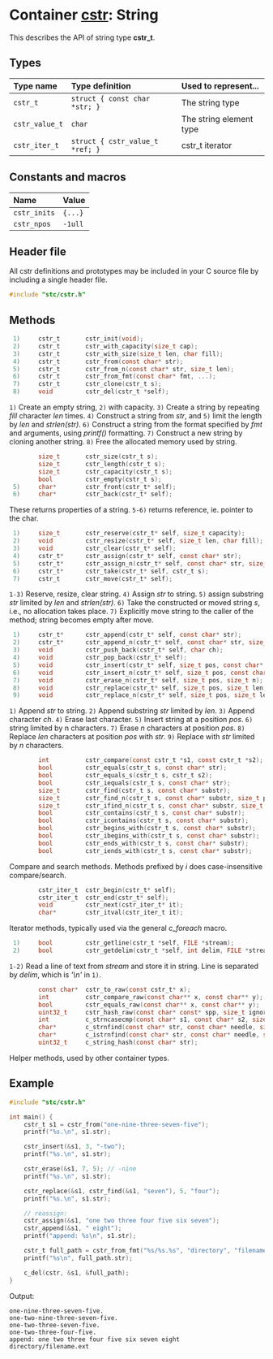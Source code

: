 # Container [cstr](../stc/cstr.h): String

This describes the API of string type **cstr_t**.

## Types

| Type name         | Type definition                  | Used to represent...       |
|:------------------|:---------------------------------|:---------------------------|
| `cstr_t`          | `struct { const char *str; }`    | The string type            |
| `cstr_value_t`    | `char`                           | The string element type    |
| `cstr_iter_t`     | `struct { cstr_value_t *ref; }`  | cstr_t iterator            |

## Constants and macros

| Name              | Value            |
|:------------------|:-----------------|
|  `cstr_inits`     | `{...}`          |
|  `cstr_npos`      | `-1ull`          |

## Header file

All cstr definitions and prototypes may be included in your C source file by including a single header file.

```c
#include "stc/cstr.h"
```
## Methods

```c
 1)     cstr_t       cstr_init(void);
 2)     cstr_t       cstr_with_capacity(size_t cap);
 3)     cstr_t       cstr_with_size(size_t len, char fill);
 4)     cstr_t       cstr_from(const char* str);
 5)     cstr_t       cstr_from_n(const char* str, size_t len);
 6)     cstr_t       cstr_from_fmt(const char* fmt, ...);
 7)     cstr_t       cstr_clone(cstr_t s);
 8)     void         cstr_del(cstr_t *self);
```
`1)` Create an empty string, `2)` with capacity. `3)` Create a string by repeating *fill* character *len* times.
`4)` Construct a string from *str*, and `5)` limit the length by *len* and *strlen(str)*.
`6)` Construct a string from the format specified by *fmt* and arguments, using *printf()* formatting.
`7)` Construct a new string by cloning another string. `8)` Free the allocated memory used by string.
```c
        size_t       cstr_size(cstr_t s);
        size_t       cstr_length(cstr_t s);
        size_t       cstr_capacity(cstr_t s);
        bool         cstr_empty(cstr_t s);
 5)     char*        cstr_front(cstr_t* self);
 6)     char*        cstr_back(cstr_t* self);
```
These returns properties of a string. `5-6)` returns reference, ie. pointer to the char.
```c
 1)     size_t       cstr_reserve(cstr_t* self, size_t capacity);
 2)     void         cstr_resize(cstr_t* self, size_t len, char fill);
 3)     void         cstr_clear(cstr_t* self);
 4)     cstr_t*      cstr_assign(cstr_t* self, const char* str);
 5)     cstr_t*      cstr_assign_n(cstr_t* self, const char* str, size_t len);
 6)     cstr_t*      cstr_take(cstr_t* self, cstr_t s);
 7)     cstr_t       cstr_move(cstr_t* self);
```
`1-3)` Reserve, resize, clear string. `4)` Assign *str* to string. `5)` assign substring *str* limited by
*len* and *strlen(str)*. `6)` Take the constructed or moved string *s*, i.e., no allocation takes place.
`7)` Explicitly move string to the caller of the method; string becomes empty after move.
```c
 1)     cstr_t*      cstr_append(cstr_t* self, const char* str);
 2)     cstr_t*      cstr_append_n(cstr_t* self, const char* str, size_t len);
 3)     void         cstr_push_back(cstr_t* self, char ch);
 4)     void         cstr_pop_back(cstr_t* self);
 5)     void         cstr_insert(cstr_t* self, size_t pos, const char* str);
 6)     void         cstr_insert_n(cstr_t* self, size_t pos, const char* str, size_t n);
 7)     void         cstr_erase_n(cstr_t* self, size_t pos, size_t n);
 8)     void         cstr_replace(cstr_t* self, size_t pos, size_t len, const char* str);
 9)     void         cstr_replace_n(cstr_t* self, size_t pos, size_t len, const char* str, size_t n);
```
`1)` Append *str* to string. `2)` Append substring *str* limited by *len*. `3)` Append character *ch*.
`4)` Erase last character. `5)` Insert string at a position *pos*. `6)` string limited by n characters.
`7)` Erase *n* characters at position *pos*. `8)` Replace *len* characters at position *pos* with *str*.
`9)` Replace with *str* limited by *n* characters.
```c
        int          cstr_compare(const cstr_t *s1, const cstr_t *s2);
        bool         cstr_equals(cstr_t s, const char* str);
        bool         cstr_equals_s(cstr_t s, cstr_t s2);
        bool         cstr_iequals(cstr_t s, const char* str);
        size_t       cstr_find(cstr_t s, const char* substr);
        size_t       cstr_find_n(cstr_t s, const char* substr, size_t pos, size_t nlen);
        size_t       cstr_ifind_n(cstr_t s, const char* substr, size_t pos, size_t nlen);
        bool         cstr_contains(cstr_t s, const char* substr);
        bool         cstr_icontains(cstr_t s, const char* substr);
        bool         cstr_begins_with(cstr_t s, const char* substr);
        bool         cstr_ibegins_with(cstr_t s, const char* substr);
        bool         cstr_ends_with(cstr_t s, const char* substr);
        bool         cstr_iends_with(cstr_t s, const char* substr);
```
Compare and search methods. Methods prefixed by *i* does case-insensitive compare/search.
```c
        cstr_iter_t  cstr_begin(cstr_t* self);
        cstr_iter_t  cstr_end(cstr_t* self);
        void         cstr_next(cstr_iter_t* it);
        char*        cstr_itval(cstr_iter_t it);
```
Iterator methods, typically used via the general *c_foreach* macro.
```c
 1)     bool         cstr_getline(cstr_t *self, FILE *stream);
 2)     bool         cstr_getdelim(cstr_t *self, int delim, FILE *stream);
```
`1-2)` Read a line of text from *stream* and store it in string. Line is separated by *delim*, which is *'\n'* in `1)`.
```c
        const char*  cstr_to_raw(const cstr_t* x);
        int          cstr_compare_raw(const char** x, const char** y);
        bool         cstr_equals_raw(const char** x, const char** y);
        uint32_t     cstr_hash_raw(const char* const* spp, size_t ignored);
        int          c_strncasecmp(const char* s1, const char* s2, size_t n);
        char*        c_strnfind(const char* str, const char* needle, size_t nmax);
        char*        c_istrnfind(const char* str, const char* needle, size_t nmax);
        uint32_t     c_string_hash(const char* str);
```
Helper methods, used by other container types.

## Example
```c
#include "stc/cstr.h"

int main() {
    cstr_t s1 = cstr_from("one-nine-three-seven-five");
    printf("%s.\n", s1.str);

    cstr_insert(&s1, 3, "-two");
    printf("%s.\n", s1.str);

    cstr_erase(&s1, 7, 5); // -nine
    printf("%s.\n", s1.str);

    cstr_replace(&s1, cstr_find(&s1, "seven"), 5, "four");
    printf("%s.\n", s1.str);

    // reassign:
    cstr_assign(&s1, "one two three four five six seven");
    cstr_append(&s1, " eight");
    printf("append: %s\n", s1.str);

    cstr_t full_path = cstr_from_fmt("%s/%s.%s", "directory", "filename", "ext");
    printf("%s\n", full_path.str);

    c_del(cstr, &s1, &full_path);
}
```
Output:
```
one-nine-three-seven-five.
one-two-nine-three-seven-five.
one-two-three-seven-five.
one-two-three-four-five.
append: one two three four five six seven eight
directory/filename.ext
```